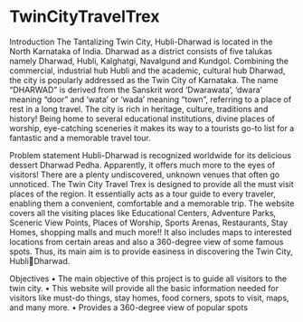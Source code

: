 # TwinCityTravelTrex

Introduction
The Tantalizing Twin City, Hubli-Dharwad is located in the North Karnataka of India. 
Dharwad as a district consists of five talukas namely Dharwad, Hubli, Kalghatgi, Navalgund 
and Kundgol. Combining the commercial, industrial hub Hubli and the academic, cultural 
hub Dharwad, the city is popularly addressed as the Twin City of Karnataka. The name 
“DHARWAD” is derived from the Sanskrit word ‘Dwarawata’, ‘dwara’ meaning “door” and 
‘wata’ or ‘wada’ meaning “town”, referring to a place of rest in a long travel. The city is rich 
in heritage, culture, traditions and history! Being home to several educational institutions, 
divine places of worship, eye-catching sceneries it makes its way to a tourists go-to list for a 
fantastic and a memorable travel tour. 

Problem statement
Hubli-Dharwad is recognized worldwide for its delicious dessert Dharwad Pedha. 
Apparently, it offers much more to the eyes of visitors! There are a plenty undiscovered, 
unknown venues that often go unnoticed. The Twin City Travel Trex is designed to provide 
all the must visit places of the region. It essentially acts as a tour guide to every traveler, 
enabling them a convenient, comfortable and a memorable trip. The website covers all the 
visiting places like Educational Centers, Adventure Parks, Sceneric View Points, Places of 
Worship, Sports Arenas, Restaurants, Stay Homes, shopping malls and much more!! It also 
includes maps to interested locations from certain areas and also a 360-degree view of some 
famous spots. Thus, its main aim is to provide easiness in discovering the Twin City, HubliDharwad.

Objectives
• The main objective of this project is to guide all visitors to the twin city.
• This website will provide all the basic information needed for visitors like must-do 
things, stay homes, food corners, spots to visit, maps, and many more.
• Provides a 360-degree view of popular spots
